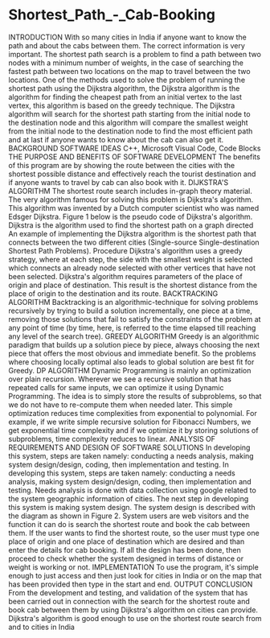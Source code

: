 # Shortest_Path_-_Cab-Booking
INTRODUCTION With so many cities in India if anyone want to know the path and about the cabs between  them. The correct information is very important. The shortest path search is a problem to  find a path between two nodes with a minimum number of weights, in the case of searching  the fastest path between two locations on the map to travel between the two locations. One  of the methods used to solve the problem of running the shortest path using the Dijkstra  algorithm, the Dijkstra algorithm is the algorithm for finding the cheapest path from an initial  vertex to the last vertex, this algorithm is based on the greedy technique. The Dijkstra  algorithm will search for the shortest path starting from the initial node to the destination  node and this algorithm will compare the smallest weight from the initial node to the  destination node to find the most efficient path and at last if anyone wants to know about  the cab can also get it. BACKGROUND SOFTWARE IDEAS C++, Microsoft Visual Code, Code Blocks THE PURPOSE AND BENEFITS OF SOFTWARE  DEVELOPMENT The benefits of this program are by showing the route between the cities with the shortest  possible distance and effectively reach the tourist destination and if anyone wants to travel  by cab can also book with it. DIJKSTRA'S ALGORITHM The shortest route search includes in-graph theory material. The very algorithm famous for  solving this problem is Dijkstra's algorithm. This algorithm was invented by a Dutch  computer scientist who was named Edsger Dijkstra. Figure 1 below is the pseudo code of  Dijkstra's algorithm. Dijkstra is the algorithm used to find the shortest path on a graph  directed An example of implementing the Dijkstra algorithm is the shortest path that  connects between the two different cities (Single-source Single-destination Shortest Path  Problems). Procedure Dijkstra's algorithm uses a greedy strategy, where at each step, the  side with the smallest weight is selected which connects an already node selected with  other vertices that have not been selected. Dijkstra's algorithm requires parameters of the  place of origin and place of destination. This result is the shortest distance from the place of  origin to the destination and its  route. BACKTRACKING ALGORITHM Backtracking is an algorithmic-technique for solving problems recursively by trying to build a  solution incrementally, one piece at a time, removing those solutions that fail to satisfy the  constraints of the problem at any point of time (by time, here, is referred to the time elapsed  till reaching any level of the search tree). GREEDY ALGORITHM Greedy is an algorithmic paradigm that builds up a solution piece by piece, always choosing  the next piece that offers the most obvious and immediate benefit. So the problems where  choosing locally optimal also leads to global solution are best fit for Greedy. DP ALGORITHM Dynamic Programming is mainly an optimization over plain recursion. Wherever we see a  recursive solution that has repeated calls for same inputs, we can optimize it using Dynamic  Programming. The idea is to simply store the results of subproblems, so that we do not  have to re-compute them when needed later. This simple optimization reduces time  complexities from exponential to polynomial. For example, if we write simple recursive  solution for Fibonacci Numbers, we get exponential time complexity and if we optimize it by  storing solutions of subproblems, time complexity reduces to linear. ANALYSIS OF REQUIREMENTS AND DESIGN OF  SOFTWARE SOLUTIONS In developing this system, steps are taken namely: conducting a needs analysis, making  system design/design, coding, then implementation and testing. In developing this system,  steps are taken namely: conducting a needs analysis, making system design/design,  coding, then implementation and testing. Needs analysis is done with data collection using  google related to the system geographic information of cities. The next step in developing  this system is making system design. The system design is described with the diagram as  shown in Figure 2. System users are web visitors and the function it can do is search the  shortest route and book the cab between them. If the user wants to find the shortest route,  so the user must type one place of origin and one place of destination which are desired  and than enter the details for cab booking. If all the design has been done, then proceed to check whether the system designed in terms of distance or weight is working or not. IMPLEMENTATION To use the program, it's simple enough to just access and then just look for cities in India or  on the map that has been provided then type in the start and end. OUTPUT  CONCLUSION From the development and testing, and validation of the system that has been carried out in  connection with the search for the shortest route and book cab between them by using  Dijkstra's algorithm on cities can provide. Dijkstra's algorithm is good enough to use on the  shortest route search from and to cities in India
